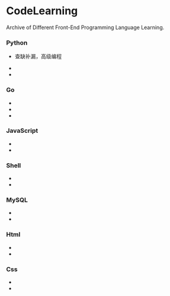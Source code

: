 # CodeLearning
Archive of Different Front-End Programming Language Learning.

### Python

+ 查缺补漏，高级编程

+ 

+ 

### Go

+ 

+ 

+ 

### JavaScript

+ 

+ 

### Shell

+ 

+ 

### MySQL

+ 

+ 

### Html

+ 

+ 

### Css

+ 

+ 
